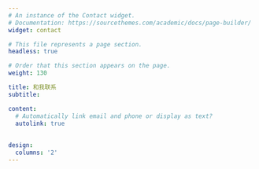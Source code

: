 ```yaml
---
# An instance of the Contact widget.
# Documentation: https://sourcethemes.com/academic/docs/page-builder/
widget: contact

# This file represents a page section.
headless: true

# Order that this section appears on the page.
weight: 130

title: 和我联系
subtitle:

content:
  # Automatically link email and phone or display as text?
  autolink: true
  
  
design:
  columns: '2'
---
```

